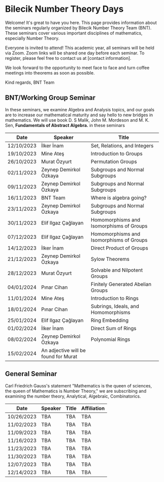 # **Bilecik Number Theory Days**

Welcome! It's great to have you here. This page provides information about the seminars regularly organized by Bilecik Number Theory Team (BNT). These seminars cover various important disciplines of mathematics, especially Number Theory.

Everyone is invited to attend! This academic year, all seminars will be held via Zoom. Zoom links will be shared one day before each seminar. To register, please feel free to contact us at [contact information].

We look forward to the opportunity to meet face to face and turn coffee meetings into theorems as soon as possible.

Kind regards,
BNT Team

## **BNT/Working Group Seminar**

In these seminars, we examine Algebra and Analysis topics, and our goals are to increase our mathematical maturity and say hello to new bridges in mathematics. We will use book D. S Malik, John M. Mordeson and M. K. Sen, **Fundamentals of Abstract Algebra.** in these seminars

| Date       | Speaker            | Title                                       |
| -----------| ------------------- | -------------------------------------------- |
| 12/10/2023 | İlker İnam         | Set, Relations, and Integers                |
| 19/10/2023 | Mine Ateş          | Introduction to Groups                      |
| 26/10/2023 | Murat Özyurt       | Permutation Groups                           |
| 02/11/2023 | Zeynep Demirkol Özkaya | Subgroups and Normal Subgroups           |
| 09/11/2023 | Zeynep Demirkol Özkaya | Subgroups and Normal Subgroups           |
| 16/11/2023 | BNT Team        | Where is algebra going?                 |
| 23/11/2023 | Zeynep Demirkol Özkaya | Subgroups and Normal Subgroups           |
| 30/11/2023 | Elif Ilgaz Çağlayan | Homomorphisms and Isomorphisms of Groups   |
| 07/12/2023 | Elif Ilgaz Çağlayan | Homomorphisms and Isomorphisms of Groups   |
| 14/12/2023 | İlker İnam         | Direct Product of Groups                    |
| 21/12/2023 | Zeynep Demirkol Özkaya | Sylow Theorems                           |
| 28/12/2023 | Murat Özyurt       | Solvable and Nilpotent Groups                |
| 04/01/2024 | Pınar Cihan        | Finitely Generated Abelian Groups            |
| 11/01/2024 | Mine Ateş          | Introduction to Rings                        |
| 18/01/2024 | Pınar Cihan        | Subrings, Ideals, and Homomorphisms          |
| 25/01/2024 | Elif Ilgaz Çağlayan | Ring Embedding                               |
| 01/02/2024 | İlker İnam         | Direct Sum of Rings                          |
| 08/02/2024 | Zeynep Demirkol Özkaya | Polynomial Rings                      |
| 15/02/2024 | An adjective will be found for Murat                    |

## **General Seminar**

Carl Friedrich Gauss's statement "Mathematics is the queen of sciences, the queen of Mathematics is Number Theory," we are subscribing and examining the number theory, Analytical, Algebraic, Combinatorics.


| Date       | Speaker | Title | Affiliation |
| -----------| ------- | ----- | ----------- |
| 10/26/2023 | TBA     | TBA   | TBA         |
| 11/02/2023 | TBA     | TBA   | TBA         |
| 11/09/2023 | TBA     | TBA   | TBA         |
| 11/16/2023 | TBA     | TBA   | TBA         |
| 11/23/2023 | TBA     | TBA   | TBA         |
| 11/30/2023 | TBA     | TBA   | TBA         |
| 12/07/2023 | TBA     | TBA   | TBA         |
| 12/14/2023 | TBA     | TBA   | TBA         |

